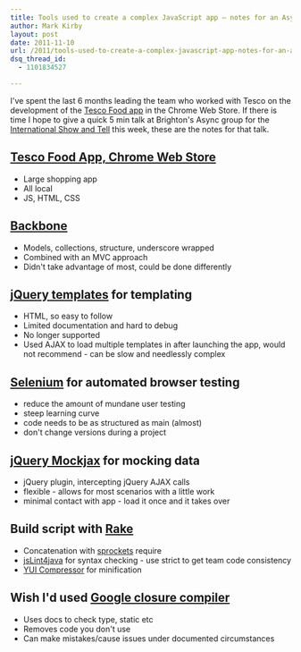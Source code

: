 ```yaml
---
title: Tools used to create a complex JavaScript app – notes for an Async mini talk
author: Mark Kirby
layout: post
date: 2011-11-10
url: /2011/tools-used-to-create-a-complex-javascript-app-notes-for-an-async-mini-talk/
dsq_thread_id:
  - 1101834527

---
```

I've spent the last 6 months leading the team who worked with Tesco on the development of the [Tesco Food app][1] in the Chrome Web Store. If there is time I hope to give a quick 5 min talk at Brighton's Async group for the [International Show and Tell][2] this week, these are the notes for that talk.

## [Tesco Food App, Chrome Web Store][1]

  * Large shopping app
  * All local
  * JS, HTML, CSS

## [Backbone][3]

  * Models, collections, structure, underscore wrapped
  * Combined with an MVC approach
  * Didn't take advantage of most, could be done differently

## [jQuery templates][4] for templating

  * HTML, so easy to follow
  * Limited documentation and hard to debug
  * No longer supported
  * Used AJAX to load multiple templates in after launching the app, would not recommend - can be slow and needlessly complex

## [Selenium][5] for automated browser testing

  * reduce the amount of mundane user testing
  * steep learning curve
  * code needs to be as structured as main (almost)
  * don't change versions during a project

## [jQuery Mockjax][6] for mocking data

  * jQuery plugin, intercepting jQuery AJAX calls
  * flexible - allows for most scenarios with a little work
  * minimal contact with app - load it once and it takes over

## Build script with [Rake][7]

  * Concatenation with [sprockets][8] require
  * [jsLint4java][9] for syntax checking - use strict to get team code consistency
  * [YUI Compressor][10] for minification

## Wish I'd used [Google closure compiler][11]

  * Uses docs to check type, static etc
  * Removes code you don't use
  * Can make mistakes/cause issues under documented circumstances

 [1]: https://chrome.google.com/webstore/detail/ffibhmnkceoelgabpnpaaojflglampjb
 [2]: http://asyncjs.com/international2011/
 [3]: http://documentcloud.github.com/backbone/
 [4]: http://api.jquery.com/category/plugins/templates/
 [5]: http://seleniumhq.org/
 [6]: http://enterprisejquery.com/2010/07/mock-your-ajax-requests-with-mockjax-for-rapid-development/
 [7]: http://rake.rubyforge.org/
 [8]: https://github.com/sstephenson/sprockets
 [9]: http://code.google.com/p/jslint4java/
 [10]: http://developer.yahoo.com/yui/compressor/
 [11]: http://code.google.com/closure/compiler/